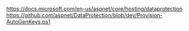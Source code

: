 https://docs.microsoft.com/en-us/aspnet/core/hosting/dataprotection
https://github.com/aspnet/DataProtection/blob/dev/Provision-AutoGenKeys.ps1